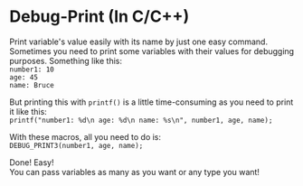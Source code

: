 # Debug-Print (In C/C++)

Print variable's value easily with its name by just one easy command.\
Sometimes you need to print some variables with their values for debugging purposes. Something like this:\
```number1: 10```\
```age: 45```\
```name: Bruce```

But printing this with ```printf()``` is a little time-consuming as you need to print it like this:\
```printf("number1: %d\n age: %d\n name: %s\n", number1, age, name);```

With these macros, all you need to do is:\
```DEBUG_PRINT3(number1, age, name);```

Done! Easy!\
You can pass variables as many as you want or any type you want!
